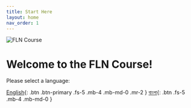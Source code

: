 ```yaml
---
title: Start Here
layout: home
nav_order: 1
---
```


<img src="https://banglarshiksha.gov.in/assets/frontend/home/images/books.jpg" alt="FLN Course" class="img-fluid mb-4" />

# Welcome to the FLN Course!

Please select a language:

[English](/english){: .btn .btn-primary .fs-5 .mb-4 .mb-md-0 .mr-2 } 
[বাংলা](/bengali){: .btn .fs-5 .mb-4 .mb-md-0 }